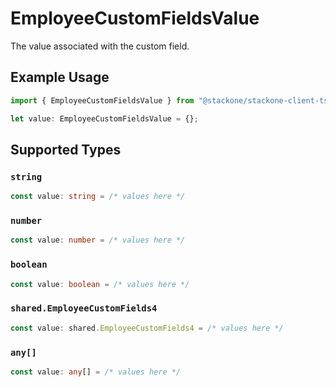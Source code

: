 # EmployeeCustomFieldsValue

The value associated with the custom field.

## Example Usage

```typescript
import { EmployeeCustomFieldsValue } from "@stackone/stackone-client-ts/sdk/models/shared";

let value: EmployeeCustomFieldsValue = {};
```

## Supported Types

### `string`

```typescript
const value: string = /* values here */
```

### `number`

```typescript
const value: number = /* values here */
```

### `boolean`

```typescript
const value: boolean = /* values here */
```

### `shared.EmployeeCustomFields4`

```typescript
const value: shared.EmployeeCustomFields4 = /* values here */
```

### `any[]`

```typescript
const value: any[] = /* values here */
```

